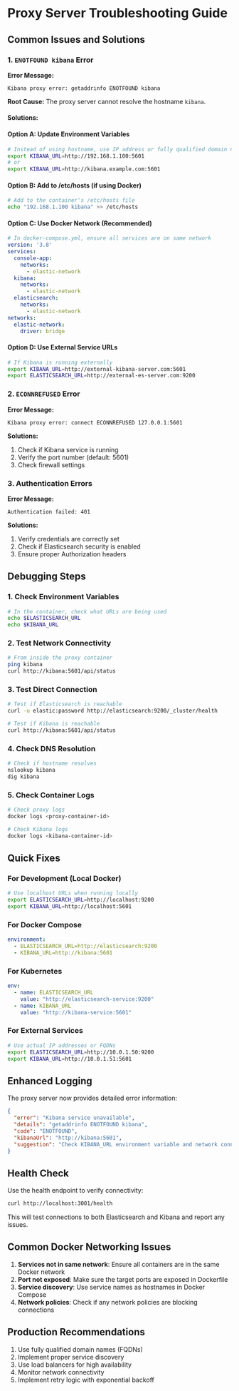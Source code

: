 # Proxy Server Troubleshooting Guide

## Common Issues and Solutions

### 1. `ENOTFOUND kibana` Error

**Error Message:**
```
Kibana proxy error: getaddrinfo ENOTFOUND kibana
```

**Root Cause:** The proxy server cannot resolve the hostname `kibana`.

#### **Solutions:**

#### Option A: Update Environment Variables
```bash
# Instead of using hostname, use IP address or fully qualified domain name
export KIBANA_URL=http://192.168.1.100:5601
# or
export KIBANA_URL=http://kibana.example.com:5601
```

#### Option B: Add to /etc/hosts (if using Docker)
```bash
# Add to the container's /etc/hosts file
echo "192.168.1.100 kibana" >> /etc/hosts
```

#### Option C: Use Docker Network (Recommended)
```yaml
# In docker-compose.yml, ensure all services are on same network
version: '3.8'
services:
  console-app:
    networks:
      - elastic-network
  kibana:
    networks:
      - elastic-network
  elasticsearch:
    networks:
      - elastic-network
networks:
  elastic-network:
    driver: bridge
```

#### Option D: Use External Service URLs
```bash
# If Kibana is running externally
export KIBANA_URL=http://external-kibana-server.com:5601
export ELASTICSEARCH_URL=http://external-es-server.com:9200
```

### 2. `ECONNREFUSED` Error

**Error Message:**
```
Kibana proxy error: connect ECONNREFUSED 127.0.0.1:5601
```

**Solutions:**
1. Check if Kibana service is running
2. Verify the port number (default: 5601)
3. Check firewall settings

### 3. Authentication Errors

**Error Message:**
```
Authentication failed: 401
```

**Solutions:**
1. Verify credentials are correctly set
2. Check if Elasticsearch security is enabled
3. Ensure proper Authorization headers

## Debugging Steps

### 1. Check Environment Variables
```bash
# In the container, check what URLs are being used
echo $ELASTICSEARCH_URL
echo $KIBANA_URL
```

### 2. Test Network Connectivity
```bash
# From inside the proxy container
ping kibana
curl http://kibana:5601/api/status
```

### 3. Test Direct Connection
```bash
# Test if Elasticsearch is reachable
curl -u elastic:password http://elasticsearch:9200/_cluster/health

# Test if Kibana is reachable
curl http://kibana:5601/api/status
```

### 4. Check DNS Resolution
```bash
# Check if hostname resolves
nslookup kibana
dig kibana
```

### 5. Check Container Logs
```bash
# Check proxy logs
docker logs <proxy-container-id>

# Check Kibana logs
docker logs <kibana-container-id>
```

## Quick Fixes

### For Development (Local Docker)
```bash
# Use localhost URLs when running locally
export ELASTICSEARCH_URL=http://localhost:9200
export KIBANA_URL=http://localhost:5601
```

### For Docker Compose
```yaml
environment:
  - ELASTICSEARCH_URL=http://elasticsearch:9200
  - KIBANA_URL=http://kibana:5601
```

### For Kubernetes
```yaml
env:
  - name: ELASTICSEARCH_URL
    value: "http://elasticsearch-service:9200"
  - name: KIBANA_URL
    value: "http://kibana-service:5601"
```

### For External Services
```bash
# Use actual IP addresses or FQDNs
export ELASTICSEARCH_URL=http://10.0.1.50:9200
export KIBANA_URL=http://10.0.1.51:5601
```

## Enhanced Logging

The proxy server now provides detailed error information:

```json
{
  "error": "Kibana service unavailable",
  "details": "getaddrinfo ENOTFOUND kibana",
  "code": "ENOTFOUND",
  "kibanaUrl": "http://kibana:5601",
  "suggestion": "Check KIBANA_URL environment variable and network connectivity"
}
```

## Health Check

Use the health endpoint to verify connectivity:

```bash
curl http://localhost:3001/health
```

This will test connections to both Elasticsearch and Kibana and report any issues.

## Common Docker Networking Issues

1. **Services not in same network**: Ensure all containers are in the same Docker network
2. **Port not exposed**: Make sure the target ports are exposed in Dockerfile
3. **Service discovery**: Use service names as hostnames in Docker Compose
4. **Network policies**: Check if any network policies are blocking connections

## Production Recommendations

1. Use fully qualified domain names (FQDNs)
2. Implement proper service discovery
3. Use load balancers for high availability
4. Monitor network connectivity
5. Implement retry logic with exponential backoff